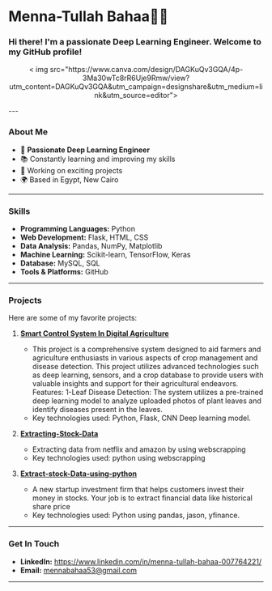 # Menna-Tullah Bahaa👩‍💻

### Hi there! I'm a passionate Deep Learning Engineer. Welcome to my GitHub profile!

<p align=middle>
   < img src="https://www.canva.com/design/DAGKuQv3GQA/4p-3Ma30wTc8rR6Uje9Rmw/view?utm_content=DAGKuQv3GQA&utm_campaign=designshare&utm_medium=link&utm_source=editor">
</p>
---

### About Me

- 🌟 **Passionate Deep Learning Engineer**
- 📚 Constantly learning and improving my skills
- 🔭 Working on exciting projects
- 🌍 Based in Egypt, New Cairo

---

### Skills

- **Programming Languages:** Python
- **Web Development:** Flask, HTML, CSS
- **Data Analysis:** Pandas, NumPy, Matplotlib
- **Machine Learning:** Scikit-learn, TensorFlow, Keras
- **Database:** MySQL, SQL
- **Tools & Platforms:** GitHub

---

### Projects

Here are some of my favorite projects:

1. **[Smart Control System In Digital Agriculture](https://github.com/mennabahaa53/Smart_Control_System_in_Digital_Agriculture)**
   - This project is a comprehensive system designed to aid farmers and agriculture enthusiasts in various aspects of crop management and disease detection. This project utilizes advanced technologies such as deep learning, sensors, and a crop database to provide users with valuable insights and support for their agricultural endeavors. Features: 1-Leaf Disease Detection: The system utilizes a pre-trained deep learning model to analyze uploaded photos of plant leaves and identify diseases present in the leaves.
   - Key technologies used: Python, Flask, CNN Deep learning model.

  
2. **[Extracting-Stock-Data](https://github.com/mennabahaa53/Extracting-Stock-Data-Using-Web-Scraping)**
   - Extracting data from netflix and amazon by using webscrapping
   - Key technologies used: python using webscrapping

3. **[Extract-stock-Data-using-python](https://github.com/mennabahaa53/Extract-stock-Data-using-python)**
   - A new startup investment firm that helps customers invest their money in stocks. Your job is to extract financial data like historical share price
   - Key technologies used: Python using pandas, jason, yfinance.
  
   

---

### Get In Touch

- **LinkedIn:** https://www.linkedin.com/in/menna-tullah-bahaa-007764221/
- **Email:** mennabahaa53@gmail.com

---

###

